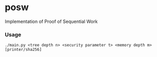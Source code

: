 # posw
Implementation of Proof of Sequential Work

### Usage
`./main.py <tree depth n> <security parameter t> <memory depth m> [printer/sha256]`
